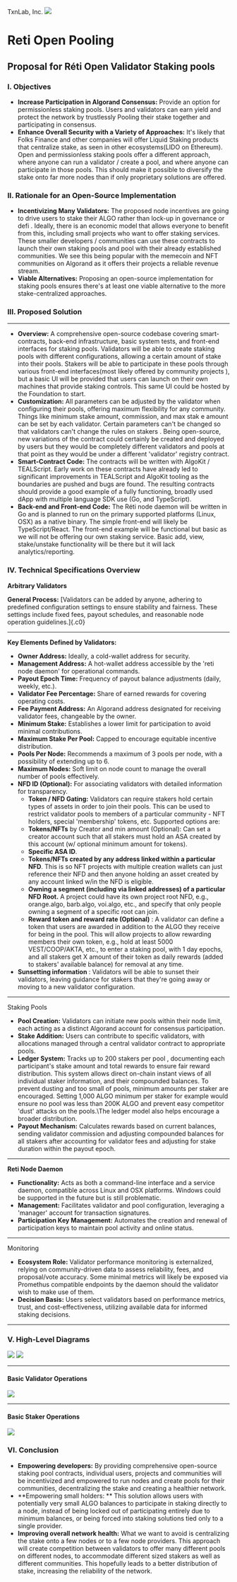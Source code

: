 TxnLab, Inc.
![](.gitbook/assets/horizline.png)

# Reti Open Pooling
## Proposal for Réti Open Validator Staking pools

### I. Objectives

*   **Increase Participation in Algorand Consensus:** Provide an option for permissionless staking pools. Users and validators can earn yield and protect the network by trustlessly Pooling their stake together and participating in consensus.
*   **Enhance Overall Security with a Variety of Approaches:** It's likely that Folks Finance and other companies will offer Liquid Staking products that centralize stake, as seen in other ecosystems(LIDO on Ethereum). Open and permissionless staking pools offer a different approach, where anyone can run a validator / create a pool, and where anyone can participate in those pools. This should make it possible to diversify the stake onto far more nodes than if only proprietary solutions are offered.

### II. Rationale for an Open-Source Implementation

*   **Incentivizing Many Validators:** The proposed node incentives are going to drive users to stake their ALGO rather than lock-up in governance or defi . Ideally, there is an economic model that allows everyone to benefit from this, including small projects who want to offer staking services. These smaller developers / communities can use these contracts to launch their own staking pools and pool with their already established communities. We see this being popular with the memecoin and NFT communities on Algorand as it offers their projects a reliable revenue stream.
*   **Viable Alternatives:** Proposing an open-source implementation for staking pools ensures there's at least one viable alternative to the more stake-centralized approaches.

### III. Proposed Solution

****

*   **Overview:**  A comprehensive open-source codebase covering smart-contracts, back-end infrastructure, basic system tests, and front-end interfaces for staking pools. Validators will be able to create staking pools with different configurations, allowing a certain amount of stake into their pools. Stakers will be able to participate in these pools through various front-end interfaces(most likely offered by community projects ), but a basic UI will be provided that users can launch on their own machines that provide staking controls. This same UI could be hosted by the Foundation to start. 
*   **Customization:** All parameters can be adjusted by the validator when configuring their pools, offering maximum flexibility for any community. Things like minimum stake amount, commission, and max stak e amount can be set by each validator. Certain parameters can't be changed so that validators can't change the rules on stakers . Being open-source, new variations of the contract could certainly be created and deployed by users but they would be completely different validators and pools at that point as they would be under a different 'validator' registry contract.
*   **Smart-Contract Code:** The contracts will be written with AlgoKit / TEALScript. Early work on these contracts have already led to significant improvements in TEALScript and AlgoKit tooling as the boundaries are pushed and bugs are found. The resulting contracts should provide a good example of a fully functioning, broadly used dApp with multiple language SDK use (Go, and TypeScript).
*   **Back-end and Front-end Code:** The Réti node daemon will be written in Go and is planned to run on the primary supported platforms (Linux, OSX) as a native binary. The simple front-end will likely be TypeScript/React. The front-end example will be functional but basic as we will not be offering our own staking service. Basic add, view, stake/unstake functionality will be there but it will lack analytics/reporting.

### IV.  Technical Specifications Overview

**Arbitrary Validators**

**General Process:** [Validators can be added by anyone, adhering to
predefined configuration settings to ensure stability and fairness.
These settings include fixed fees, payout schedules, and reasonable node
operation guidelines.]{.c0}

----

**Key Elements Defined by Validators:**

*   **Owner Address:** Ideally, a cold-wallet address for security.
*   **Management Address:** A hot-wallet address accessible by the 'reti node daemon' for operational commands.
*   **Payout Epoch Time:** Frequency of payout balance adjustments (daily, weekly, etc.).
*   **Validator Fee Percentage:** Share of earned rewards for  covering operating costs.
*   **Fee Payment Address:** An Algorand address designated for  receiving validator fees, changeable by the owner.
*   **Minimum Stake:** Establishes a lower limit for participation  to avoid minimal contributions.
*   **Maximum Stake Per Pool:** Capped to encourage equitable incentive distribution.
*   **Pools Per Node:** Recommends a maximum of 3 pools per node, with a possibility of extending up to 6.
*   **Maximum Nodes:** Soft limit on node count to manage the overall number of pools effectively.
*   **NFD ID (Optional):** For associating validators with detailed information for transparency.
    *   **Token / NFD Gating:** Validators can require stakers hold certain types of assets in order to join their pools. This can be used to restrict validator pools to members of a particular community - NFT holders, special 'membership' tokens, etc. Supported options are:
    *   **Tokens/NFTs** by Creator and min amount (Optional): Can set a creator account such that all stakers must hold an ASA created by this account (w/ optional minimum amount for tokens).
    *   **Specific ASA ID**.
    *   **Tokens/NFTs created by any address linked within a particular NFD**. This is so NFT projects with multiple creation wallets can just reference their NFD and then anyone holding an asset created by any account linked w/in the NFD is eligible.
    *  **Owning a segment (including via linked addresses) of a particular NFD Root.** A project could have its own project root NFD, e.g., orange.algo, barb.algo, voi.algo, etc., and specify that only people owning a segment of a specific root can join.
    *   **Reward token and reward rate (Optional)** : A validator can define a token that users are awarded in addition to the ALGO they receive for being in the pool. This will allow projects to allow rewarding members their own token, e.g., hold at least 5000 VEST/COOP/AKTA, etc., to enter a staking pool, with 1 day epochs, and all stakers get X amount of their token as daily rewards (added to stakers' available balance) for removal at any time.
*   **Sunsetting information** : Validators will be able to sunset their validators, leaving guidance for stakers that they're going away or moving to a new validator configuration.

----

Staking Pools

*   **Pool Creation:** Validators can initiate new pools within their node limit, each acting as a distinct Algorand account for consensus participation.
*   **Stake Addition:** Users can contribute to specific validators, with allocations managed through a central validator contract to appropriate pools.
*   **Ledger System:** Tracks up to 200 stakers per pool  , documenting each participant\'s stake amount and total rewards to ensure fair reward distribution. This system allows direct on-chain instant views of all individual staker information, and their compounded balances. To prevent dusting and too small of pools, minimum amounts per staker are encouraged. Setting 1,000 ALGO minimum per staker for example would ensure no pool was less than 200K ALGO and prevent easy competitor 'dust' attacks on the pools.\The ledger model also helps encourage a broader distribution. 
*   **Payout Mechanism:** Calculates rewards based on current balances, sending validator commission and adjusting compounded balances for all stakers after accounting for validator fees and adjusting for stake duration within the payout epoch.

----

**Reti Node Daemon**

*   **Functionality:** Acts as both a command-line interface and a service daemon, compatible across Linux and OSX platforms. Windows could be supported in the future but is still problematic.
*   **Management:** Facilitates validator and pool configuration, leveraging a \'manager\' account for transaction signatures.
*   **Participation Key Management:** Automates the creation and renewal of participation keys to maintain pool activity and online status.

----

Monitoring

*   **Ecosystem Role:**  Validator performance monitoring is externalized, relying on community-driven data to assess reliability, fees, and proposal/vote accuracy.  Some minimal metrics will likely be exposed via Promethus compatible endpoints by the daemon should the validator wish to make use of them.
*   **Decision Basis:** Users select validators based on performance metrics, trust, and cost-effectiveness, utilizing available data for informed staking decisions.

----

### V. High-Level Diagrams

![](.gitbook/assets/Reti_Validator_Pools_Page_1.png)
![](.gitbook/assets/Reti_Validator_Pools_Page_2.png)

----
#### Basic Validator Operations
![](.gitbook/assets/validator.png)

----
#### Basic Staker Operations
![](.gitbook/assets/staker.png)

### VI. Conclusion

*   **Empowering developers:**  By providing comprehensive open-source staking pool contracts, individual users, projects and communities will be incentivized and empowered to run nodes and create pools for their communities, decentralizing the stake and creating a healthier network.
*   **Empowering small holders: ** This solution allows users with potentially very small ALGO balances to participate in staking directly to a node, instead of being locked out of participating entirely due to minimum balances, or being forced into staking solutions tied only to a single provider. 
*   **Improving overall network health:** What we want to avoid is centralizing the stake onto a few nodes or to a few node providers. This approach will create competition between validators to offer many different pools on different nodes, to accommodate different sized stakers as well as different communities. This hopefully leads to a better distribution of stake, increasing the reliability of the network.


